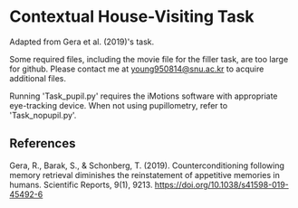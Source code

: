 # Contextual House-Visiting Task

Adapted from Gera et al. (2019)'s task.

Some required files, including the movie file for the filler task, are too large for github. Please contact me at young950814@snu.ac.kr to acquire additional files.

Running 'Task_pupil.py' requires the iMotions software with appropriate eye-tracking device. When not using pupillometry, refer to 'Task_nopupil.py'.


## References

Gera, R., Barak, S., & Schonberg, T. (2019). Counterconditioning following memory retrieval diminishes the reinstatement of appetitive memories in humans. Scientific Reports, 9(1), 9213. https://doi.org/10.1038/s41598-019-45492-6
